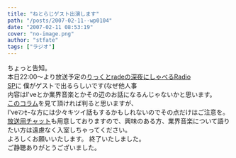 ```yaml
---
title: "ねとらじゲスト出演します"
path: "/posts/2007-02-11--wp0104"
date: "2007-02-11 08:53:19"
cover: "no-image.png"
author: "stfate"
tags: ["ラジオ"]
---
```


<style type="text/css">
<!--
p {white-space: pre-wrap};
-->
</style>

ちょっと告知。
本日22:00～より放送予定の<a href="http://ric-k.mo-blog.jp/ricsblog/2007/02/raderadio__34c0.html" target="_blank">りっくとradeの深夜にしゃべるRadio SP</a>に
僕がゲストで出るらしいです(なぜ他人事
内容はI'veとか業界音楽とかその辺のお話になるんじゃないかと思います。
<a href="http://stfate.net/log/eid476.html" target="_blank">このコラム</a>を見て頂ければ判ると思いますが、
I'veﾏﾝｾｰな方には少々キツイ話もするかもしれないのでその点だけはご注意を。
<a href="http://www.akarade.com/tea/chat.cgi" target="_blank">放送用チャット</a>も用意しておりますので、興味のある方、業界音楽について語りたい方は遠慮なく入室しちゃってください。
よろしくお願いいたします。
終了いたしました。
ご静聴ありがとうございました。
